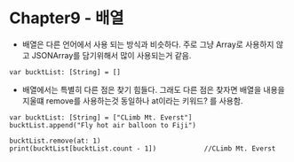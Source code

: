 # Chapter9 - 배열

- 배열은 다른 언어에서 사용 되는 방식과 비슷하다. 주로 그냥 Array로 사용하지 않고 JSONArray를 담기위해서 많이 사용되는거 같음.
```
var bucktList: [String] = []
```

- 배열에서는 특별히 다른 점은 찾기 힘들다. 그래도 다른 점은 찾자면 배열을 내용을 지울떄 remove를 사용하는것 동일하나  at이라는 키워드? 를 사용함.

```
var bucktList: [String] = ["CLimb Mt. Everst"]
bucktList.append("Fly hot air balloon to Fiji")

bucktList.remove(at: 1)
print(bucktList[bucktList.count - 1])            //CLimb Mt. Everst

```
